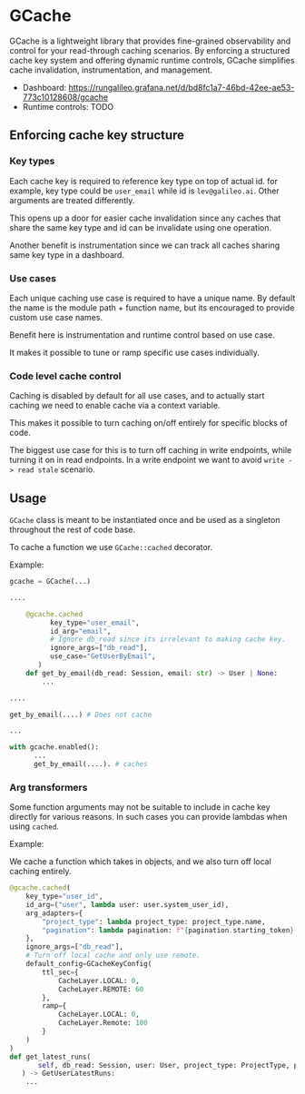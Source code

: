# GCache

GCache is a lightweight library that provides fine-grained observability and control for your read-through caching scenarios. By enforcing a structured cache key system and offering dynamic runtime controls, GCache simplifies cache invalidation, instrumentation, and management.

  * Dashboard: https://rungalileo.grafana.net/d/bd8fc1a7-46bd-42ee-ae53-773c10128608/gcache
  * Runtime controls: TODO

## Enforcing cache key structure

### Key types

Each cache key is required to reference key type on top of actual id. for example, key type could be `user_email` while id is `lev@galileo.ai`. Other arguments are treated differently.

This opens up a door for easier cache invalidation since any caches that share the same key type and id can be invalidate using one operation.

Another benefit is instrumentation since we can track all caches sharing same key type in a dashboard.

### Use cases

Each unique caching use case is required to have a unique name. By default the name is the module path + function name, but its encouraged to provide custom use case names.

Benefit here is instrumentation and runtime control based on use case.

It makes it possible to tune or ramp specific use cases individually.

### Code level cache control

Caching is disabled by default for all use cases, and to actually start caching we need to enable cache via a context variable.

This makes it possible to turn caching on/off entirely for specific blocks of code.

The biggest use case for this is to turn off caching in write endpoints, while turning it on in read endpoints. In a write endpoint we want to avoid `write -> read stale` scenario.

## Usage

`GCache` class is meant to be instantiated once and be used as a singleton throughout the rest of code base.

To cache a function we use `GCache::cached` decorator.

Example:

```python
gcache = GCache(...)

....

    @gcache.cached
          key_type="user_email",
          id_arg="email",
          # Ignore db_read since its irrelevant to making cache key.
          ignore_args=["db_read"],
          use_case="GetUserByEmail",
       )
    def get_by_email(db_read: Session, email: str) -> User | None:
        ...

....

get_by_email(....) # Does not cache

...

with gcache.enabled():
      ...
      get_by_email(....). # caches
```

### Arg transformers

Some function arguments may not be suitable to include in cache key directly for various reasons.  In such cases
you can provide lambdas when using `cached`.

Example:

We cache a function which takes in objects, and we also turn off local caching entirely.

```python
@gcache.cached(
    key_type="user_id",
    id_arg=("user", lambda user: user.system_user_id),
    arg_adapters={
        "project_type": lambda project_type: project_type.name,
        "pagination": lambda pagination: f"{pagination.starting_token}-{pagination.limit}"
    },
    ignore_args=["db_read"],
    # Turn off local cache and only use remote.
    default_config=GCacheKeyConfig(
        ttl_sec={
            CacheLayer.LOCAL: 0,
            CacheLayer.REMOTE: 60
        },
        ramp={
            CacheLayer.LOCAL: 0,
            CacheLayer.Remote: 100
        }
    )
)
def get_latest_runs(
       self, db_read: Session, user: User, project_type: ProjectType, pagination: PaginationRequestMixin
   ) -> GetUserLatestRuns:
    ...
```
